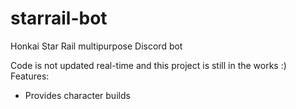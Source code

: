 # starrail-bot
Honkai Star Rail multipurpose Discord bot 

Code is not updated real-time and this project is still in the works :)
Features:
- Provides character builds
